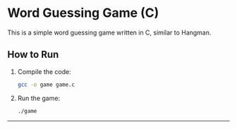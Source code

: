 # Word Guessing Game (C)

This is a simple word guessing game written in C, similar to Hangman.

## How to Run

1. Compile the code:

   ```bash
   gcc -o game game.c
   ```

2. Run the game:
   
   ```bash
   ./game
   ```

---

